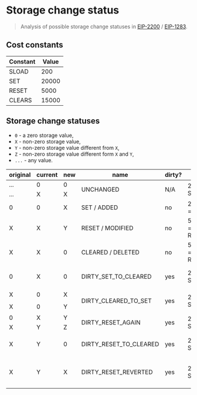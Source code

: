 # Storage change status

> Analysis of possible storage change statuses in [EIP-2200] / [EIP-1283].

## Cost constants

| Constant | Value |
| -------- | ----- |
| SLOAD    | 200   |
| SET      | 20000 |
| RESET    | 5000  |
| CLEARS   | 15000 |


## Storage change statuses

- `0` - a zero storage value,
- `X` - non-zero storage value,
- `Y` - non-zero storage value different from `X`,
- `Z` - non-zero storage value different form `X` and `Y`,
- `...` - any value.


<table>
    <thead>
        <tr>
            <th>original</th>
            <th>current</th>
            <th>new</th>
            <th>name</th>
            <th>dirty?</th>
            <th>cost</th>
            <th>refund</th>
        </tr>
    </thead>
    <tbody>
        <tr>
            <td>...</td>
            <td>0</td>
            <td>0</td>
            <td rowspan="2">UNCHANGED</td>
            <td rowspan="2">N/A</td>
            <td rowspan="2">200 = SLOAD</td>
            <td rowspan="2">0</td>
        </tr>
        <tr>
            <td>...</td>
            <td>X</td>
            <td>X</td>
        </tr>
        <tr>
            <td>0</td>
            <td>0</td>
            <td>X</td>
            <td>SET / ADDED</td>
            <td>no</td>
            <td>20000 = SET</td>
            <td>0</td>
        </tr>
        <tr>
            <td>X</td>
            <td>X</td>
            <td>Y</td>
            <td>RESET / MODIFIED</td>
            <td>no</td>
            <td>5000 = RESET</td>
            <td>0</td>
        </tr>
        <tr>
            <td>X</td>
            <td>X</td>
            <td>0</td>
            <td>CLEARED / DELETED</td>
            <td>no</td>
            <td>5000 = RESET</td>
            <td>15000 = CLEARS</td>
        </tr>
        <tr>
            <td>0</td>
            <td>X</td>
            <td>0</td>
            <td>DIRTY_SET_TO_CLEARED</td>
            <td>yes</td>
            <td>200 = SLOAD</td>
            <td>19800 = SET - SLOAD</td>
        </tr>
        <tr>
            <td>X</td>
            <td>0</td>
            <td>X</td>
            <td rowspan="2">DIRTY_CLEARED_TO_SET</td>
            <td rowspan="2">yes</td>
            <td rowspan="2">200 = SLOAD</td>
            <td rowspan="2">-15000 = -CLEARS</td>
        </tr>
        <tr>
            <td>X</td>
            <td>0</td>
            <td>Y</td>
        </tr>
        <tr>
            <td>0</td>
            <td>X</td>
            <td>Y</td>
            <td rowspan="2">DIRTY_RESET_AGAIN</td>
            <td rowspan="2">yes</td>
            <td rowspan="2">200 = SLOAD</td>
            <td rowspan="2">0</td>
        </tr>
        <tr>
            <td>X</td>
            <td>Y</td>
            <td>Z</td>
        </tr>
        <tr>
            <td>X</td>
            <td>Y</td>
            <td>0</td>
            <td>DIRTY_RESET_TO_CLEARED</td>
            <td>yes</td>
            <td>200 = SLOAD</td>
            <td>15000 = CLEARS</td>
        </tr>
        <tr>
            <td>X</td>
            <td>Y</td>
            <td>X</td>
            <td>DIRTY_RESET_REVERTED</td>
            <td>yes</td>
            <td>200 = SLOAD</td>
            <td>4800 = RESET - SLOAD</td>
        </tr>
    </tbody>
</table>

[EIP-1283]: https://github.com/ethereum/EIPs/blob/master/EIPS/eip-1283.md
[EIP-2200]: https://github.com/ethereum/EIPs/blob/master/EIPS/eip-2200.md
